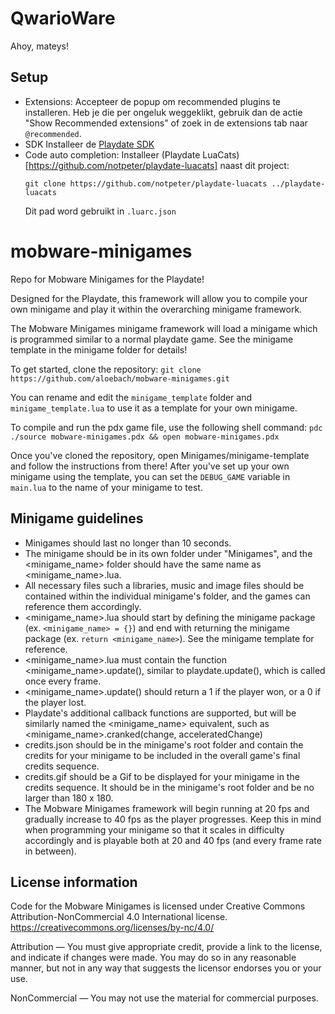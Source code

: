 # QwarioWare
Ahoy, mateys!

## Setup
- Extensions: Accepteer de popup om recommended plugins te installeren. Heb je die per ongeluk weggeklikt, gebruik dan de actie "Show Recommended extensions" of zoek in de extensions tab naar `@recommended`.
- SDK Installeer de [Playdate SDK](https://play.date/dev/)
- Code auto completion: Installeer (Playdate LuaCats)[https://github.com/notpeter/playdate-luacats]
  naast dit project:
  ```
  git clone https://github.com/notpeter/playdate-luacats ../playdate-luacats
  ```
  Dit pad word gebruikt in `.luarc.json`


# mobware-minigames
Repo for Mobware Minigames for the Playdate!


Designed for the Playdate, this framework will allow you to compile your own minigame and play it within the overarching minigame framework.

The Mobware Minigames minigame framework will load a minigame which is programmed similar to a normal playdate game. See the minigame template in the minigame folder for details!

To get started, clone the repository: `git clone https://github.com/aloebach/mobware-minigames.git`

You can rename and edit the `minigame_template` folder and `minigame_template.lua` to use it as a template for your own minigame.

To compile and run the pdx game file, use the following shell command:
`pdc ./source mobware-minigames.pdx && open mobware-minigames.pdx`

Once you've cloned the repository, open Minigames/minigame-template and follow the instructions from there! After you've set up your own minigame using the template, you can set the `DEBUG_GAME` variable in `main.lua` to the name of your minigame to test. 



## Minigame guidelines 
* Minigames should last no longer than 10 seconds.
* The minigame should be in its own folder under "Minigames", and the <minigame_name> folder should have the same name as <minigame_name>.lua. 
* All necessary files such a libraries, music and image files should be contained within the individual minigame's folder, and the games can reference them accordingly. 
* <minigame_name>.lua should start by defining the minigame package (ex. `<minigame_name> = {}`) and end with returning the minigame package (ex. `return <minigame_name>`). See the minigame template for reference. 
* <minigame_name>.lua must contain the function <minigame_name>.update(), similar to playdate.update(), which is called once every frame.
* <minigame_name>.update() should return a 1 if the player won, or a 0 if the player lost.
* Playdate's additional callback functions are supported, but will be similarly named the <minigame_name> equivalent, such as <minigame_name>.cranked(change, acceleratedChange)
* credits.json should be in the minigame's root folder and contain the credits for your minigame to be included in the overall game's final credits sequence.
* credits.gif should be a Gif to be displayed for your minigame in the credits sequence. It should be in the minigame's root folder and be no larger than 180 x 180.
* The Mobware Minigames framework will begin running at 20 fps and gradually increase to 40 fps as the player progresses. Keep this in mind when programming your minigame so that it scales in difficulty accordingly and is playable both at 20 and 40 fps (and every frame rate in between).

## License information
Code for the Mobware Minigames is licensed under Creative Commons Attribution-NonCommercial 4.0 International license.
https://creativecommons.org/licenses/by-nc/4.0/

Attribution — You must give appropriate credit, provide a link to the license, and indicate if changes were made. You may do so in any reasonable manner, but not in any way that suggests the licensor endorses you or your use.

NonCommercial — You may not use the material for commercial purposes. 
